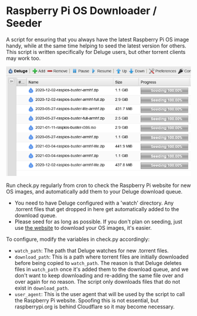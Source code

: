 Raspberry Pi OS Downloader / Seeder
===================================

A script for ensuring that you always have the latest Raspberry Pi OS image
handy, while at the same time helping to seed the latest version for others.
This script is written specifically for Deluge users, but other torrent
clients may work too.

![Deluge seeding a lot of Raspberry Pi OS / Raspbian images](deluge-rpios.png)

Run check.py regularly from cron to check the Raspberry Pi website for new
OS images, and automatically add them to your Deluge download queue.

* You need to have Deluge configured with a 'watch' directory. Any
  .torrent files that get dropped in here get automatically added
  to the download queue.
* Please seed for as long as possible. If you don't plan on seeding, just
  use [the website](https://www.raspberrypi.org/software/operating-systems/)
  to download your OS images, it's easier.

To configure, modify the variables in check.py accordingly:

* `watch_path`: The path that Deluge watches for new .torrent files.
* `download_path`: This is a path where torrent files are initially
  downloaded before being copied to `watch_path`. The reason is
  that Deluge deletes files in `watch_path` once it's added them
  to the download queue, and we don't want to keep downloading and
  re-adding the same file over and over again for no reason. The
  script only downloads files that do not exist in `download_path`.
* `user_agent`: This is the user agent that will be used by the script
  to call the Raspberry Pi website. Spoofing this is not essential, but
  raspberrypi.org is behind Cloudflare so it may become necessary.
